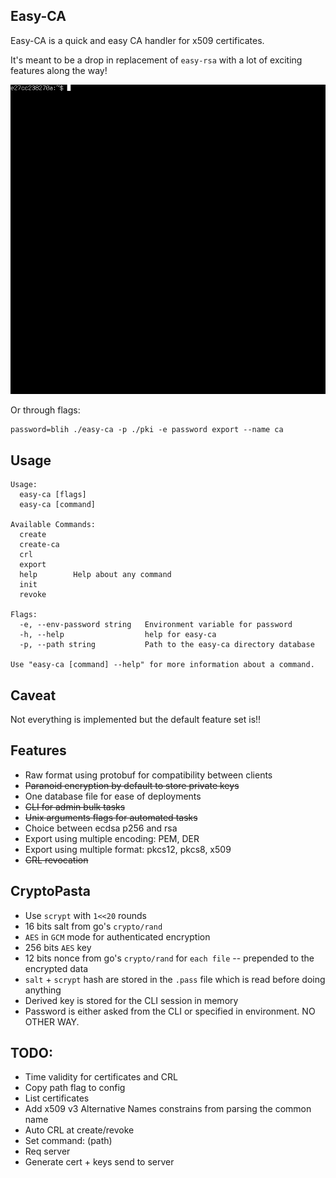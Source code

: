 ## Easy-CA

Easy-CA is a quick and easy CA handler for x509 certificates.

It's meant to be a drop in replacement of `easy-rsa` with a lot of exciting features along the way!

![output.gif](https://github.com/tehmoon/img/raw/master/easy-ca/output.gif)

Or through flags:

```
password=blih ./easy-ca -p ./pki -e password export --name ca
```

## Usage

```
Usage:
  easy-ca [flags]
  easy-ca [command]

Available Commands:
  create      
  create-ca   
  crl         
  export      
  help        Help about any command
  init        
  revoke      

Flags:
  -e, --env-password string   Environment variable for password
  -h, --help                  help for easy-ca
  -p, --path string           Path to the easy-ca directory database

Use "easy-ca [command] --help" for more information about a command.
```

## Caveat

Not everything is implemented but the default feature set is!!

## Features

  - Raw format using protobuf for compatibility between clients
  - ~~Paranoid encryption by default to store private keys~~
  - One database file for ease of deployments
  - ~~CLI for admin bulk tasks~~
  - ~~Unix arguments flags for automated tasks~~
  - Choice between ecdsa p256 and rsa
  - Export using multiple encoding: PEM, DER
  - Export using multiple format: pkcs12, pkcs8, x509
  - ~~CRL revocation~~

## CryptoPasta

  - Use `scrypt` with `1<<20` rounds
  - 16 bits salt from go's `crypto/rand`
  - `AES` in `GCM` mode for authenticated encryption
  - 256 bits `AES` key
  - 12 bits nonce from go's `crypto/rand` for `each file` -- prepended to the encrypted data
  - `salt` + `scrypt` hash are stored in the `.pass` file which is read before doing anything
  - Derived key is stored for the CLI session in memory
  - Password is either asked from the CLI or specified in environment. NO OTHER WAY.

## TODO:

  - Time validity for certificates and CRL
  - Copy path flag to config
  - List certificates
  - Add x509 v3 Alternative Names constrains from parsing the common name
  - Auto CRL at create/revoke
  - Set command: (path)
  - Req server
  - Generate cert + keys send to server
